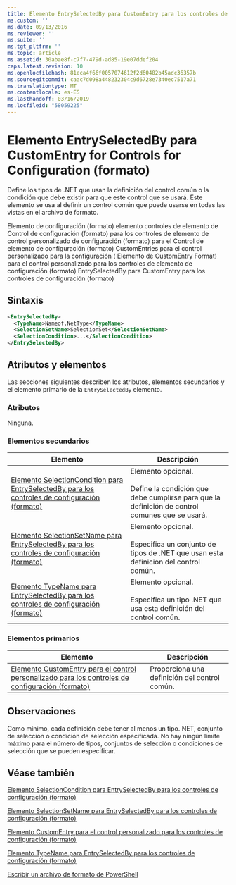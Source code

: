 ```yaml
---
title: Elemento EntrySelectedBy para CustomEntry para los controles de configuración (formato) | Microsoft Docs
ms.custom: ''
ms.date: 09/13/2016
ms.reviewer: ''
ms.suite: ''
ms.tgt_pltfrm: ''
ms.topic: article
ms.assetid: 30abae8f-c7f7-479d-ad85-19e07ddef204
caps.latest.revision: 10
ms.openlocfilehash: 81eca4f66f0057074612f2d60482b45adc36357b
ms.sourcegitcommit: caac7d098a448232304c9d6728e7340ec7517a71
ms.translationtype: MT
ms.contentlocale: es-ES
ms.lasthandoff: 03/16/2019
ms.locfileid: "58059225"
---
```

# <a name="entryselectedby-element-for-customentry-for-controls-for-configuration-format"></a>Elemento EntrySelectedBy para CustomEntry for Controls for Configuration (formato)

Define los tipos de .NET que usan la definición del control común o la condición que debe existir para que este control que se usará. Este elemento se usa al definir un control común que puede usarse en todas las vistas en el archivo de formato.

Elemento de configuración (formato) elemento controles de elemento de Control de configuración (formato) para los controles de elemento de control personalizado de configuración (formato) para el Control de elemento de configuración (formato) CustomEntries para el control personalizado para la configuración ( Elemento de CustomEntry Format) para el control personalizado para los controles de elemento de configuración (formato) EntrySelectedBy para CustomEntry para los controles de configuración (formato)

## <a name="syntax"></a>Sintaxis

```xml
<EntrySelectedBy>
  <TypeName>Nameof.NetType</TypeName>
  <SelectionSetName>SelectionSet</SelectionSetName>
  <SelectionCondition>...</SelectionCondition>
</EntrySelectedBy>
```

## <a name="attributes-and-elements"></a>Atributos y elementos

Las secciones siguientes describen los atributos, elementos secundarios y el elemento primario de la `EntrySelectedBy` elemento.

### <a name="attributes"></a>Atributos

Ninguna.

### <a name="child-elements"></a>Elementos secundarios

|Elemento|Descripción|
|-------------|-----------------|
|[Elemento SelectionCondition para EntrySelectedBy para los controles de configuración (formato)](./selectioncondition-element-for-entryselectedby-for-controls-for-configuration-format.md)|Elemento opcional.<br /><br /> Define la condición que debe cumplirse para que la definición de control comunes que se usará.|
|[Elemento SelectionSetName para EntrySelectedBy para los controles de configuración (formato)](./selectionsetname-element-for-selectioncondition-for-controls-for-configuration-format.md)|Elemento opcional.<br /><br /> Especifica un conjunto de tipos de .NET que usan esta definición del control común.|
|[Elemento TypeName para EntrySelectedBy para los controles de configuración (formato)](./typename-element-for-entryselectedby-for-controls-for-configuration-format.md)|Elemento opcional.<br /><br /> Especifica un tipo .NET que usa esta definición del control común.|

### <a name="parent-elements"></a>Elementos primarios

|Elemento|Descripción|
|-------------|-----------------|
|[Elemento CustomEntry para el control personalizado para los controles de configuración (formato)](./customentry-element-for-customcontrol-for-controls-for-configuration-format.md)|Proporciona una definición del control común.|

## <a name="remarks"></a>Observaciones

Como mínimo, cada definición debe tener al menos un tipo. NET, conjunto de selección o condición de selección especificada. No hay ningún límite máximo para el número de tipos, conjuntos de selección o condiciones de selección que se pueden especificar.

## <a name="see-also"></a>Véase también

[Elemento SelectionCondition para EntrySelectedBy para los controles de configuración (formato)](./selectioncondition-element-for-entryselectedby-for-controls-for-configuration-format.md)

[Elemento SelectionSetName para EntrySelectedBy para los controles de configuración (formato)](./selectionsetname-element-for-selectioncondition-for-controls-for-configuration-format.md)

[Elemento CustomEntry para el control personalizado para los controles de configuración (formato)](./customentry-element-for-customcontrol-for-controls-for-configuration-format.md)

[Elemento TypeName para EntrySelectedBy para los controles de configuración (formato)](./typename-element-for-selectioncondition-for-controls-for-configuration-format.md)

[Escribir un archivo de formato de PowerShell](./writing-a-powershell-formatting-file.md)

